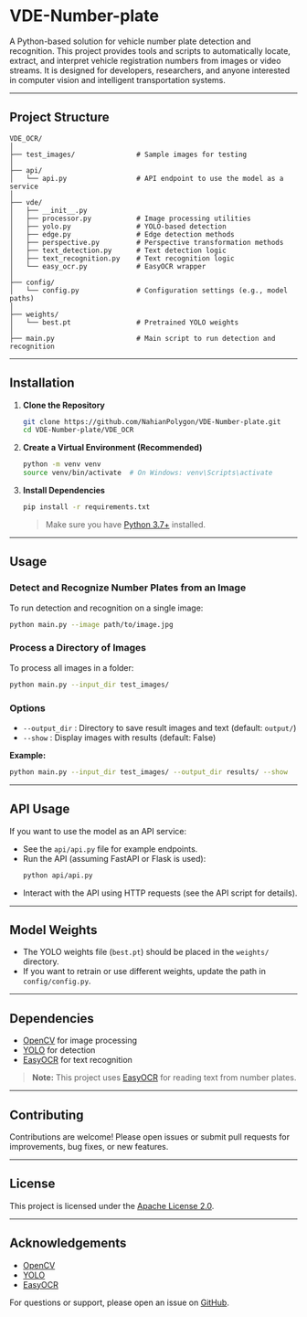 # VDE-Number-plate

A Python-based solution for vehicle number plate detection and recognition. This project provides tools and scripts to automatically locate, extract, and interpret vehicle registration numbers from images or video streams. It is designed for developers, researchers, and anyone interested in computer vision and intelligent transportation systems.

---

## Project Structure

```
VDE_OCR/
│
├── test_images/               # Sample images for testing
│
├── api/
│   └── api.py                 # API endpoint to use the model as a service
│
├── vde/
│   ├── __init__.py
│   ├── processor.py           # Image processing utilities
│   ├── yolo.py                # YOLO-based detection
│   ├── edge.py                # Edge detection methods
│   ├── perspective.py         # Perspective transformation methods
│   ├── text_detection.py      # Text detection logic
│   ├── text_recognition.py    # Text recognition logic
│   └── easy_ocr.py            # EasyOCR wrapper
│
├── config/
│   └── config.py              # Configuration settings (e.g., model paths)
│
├── weights/
│   └── best.pt                # Pretrained YOLO weights
│
├── main.py                    # Main script to run detection and recognition
```

---

## Installation

1. **Clone the Repository**
   ```sh
   git clone https://github.com/NahianPolygon/VDE-Number-plate.git
   cd VDE-Number-plate/VDE_OCR
   ```

2. **Create a Virtual Environment (Recommended)**
   ```sh
   python -m venv venv
   source venv/bin/activate  # On Windows: venv\Scripts\activate
   ```

3. **Install Dependencies**
   ```sh
   pip install -r requirements.txt
   ```
   > Make sure you have [Python 3.7+](https://www.python.org/downloads/) installed.

---

## Usage

### Detect and Recognize Number Plates from an Image

To run detection and recognition on a single image:
```sh
python main.py --image path/to/image.jpg
```

### Process a Directory of Images

To process all images in a folder:
```sh
python main.py --input_dir test_images/
```

### Options

- `--output_dir` : Directory to save result images and text (default: `output/`)
- `--show`       : Display images with results (default: False)

**Example:**
```sh
python main.py --input_dir test_images/ --output_dir results/ --show
```

---

## API Usage

If you want to use the model as an API service:
- See the `api/api.py` file for example endpoints.
- Run the API (assuming FastAPI or Flask is used):
  ```sh
  python api/api.py
  ```
- Interact with the API using HTTP requests (see the API script for details).

---

## Model Weights

- The YOLO weights file (`best.pt`) should be placed in the `weights/` directory.
- If you want to retrain or use different weights, update the path in `config/config.py`.

---

## Dependencies

- [OpenCV](https://opencv.org/) for image processing
- [YOLO](https://github.com/ultralytics/yolov5) for detection
- [EasyOCR](https://github.com/JaidedAI/EasyOCR) for text recognition

> **Note:** This project uses [EasyOCR](https://github.com/JaidedAI/EasyOCR) for reading text from number plates. 

---

## Contributing

Contributions are welcome! Please open issues or submit pull requests for improvements, bug fixes, or new features.

---

## License

This project is licensed under the [Apache License 2.0](LICENSE).

---

## Acknowledgements

- [OpenCV](https://opencv.org/)
- [YOLO](https://github.com/ultralytics/yolov5)
- [EasyOCR](https://github.com/JaidedAI/EasyOCR)

For questions or support, please open an issue on [GitHub](https://github.com/NahianPolygon/VDE-Number-plate/issues).
